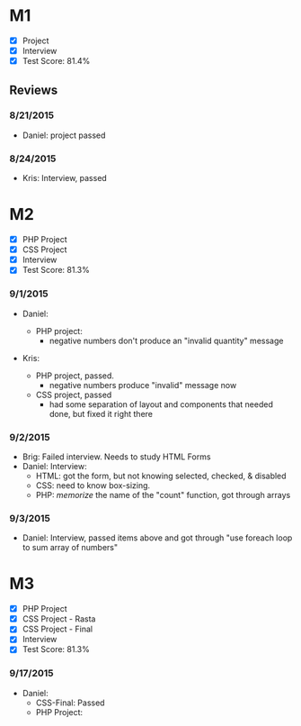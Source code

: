 # M1

- [x] Project
- [x] Interview
- [x] Test Score: 81.4%

## Reviews

### 8/21/2015
- Daniel: project passed

### 8/24/2015
- Kris: Interview, passed

# M2

- [x] PHP Project
- [x] CSS Project
- [x] Interview
- [x] Test Score: 81.3%

### 9/1/2015
- Daniel: 
  - PHP project:
    - negative numbers don't produce an "invalid quantity" message

- Kris: 
  - PHP project, passed. 
    - negative numbers produce "invalid" message now
  - CSS project, passed
    - had some separation of layout and components that needed done, but fixed it right there

### 9/2/2015
- Brig: Failed interview. Needs to study HTML Forms
- Daniel: Interview:
  - HTML: got the form, but not knowing selected, checked, & disabled
  - CSS: need to know box-sizing.
  - PHP: *memorize* the name of the "count" function, got through arrays

### 9/3/2015
- Daniel: Interview, passed items above and got through "use foreach loop to sum array of numbers"

# M3

- [x] PHP Project
- [x] CSS Project - Rasta
- [x] CSS Project - Final
- [x] Interview
- [x] Test Score: 81.3%

### 9/17/2015
- Daniel:
  - CSS-Final: Passed
  - PHP Project:
  

